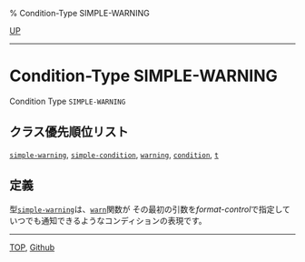 % Condition-Type SIMPLE-WARNING

[UP](9.2.html)  

---

# Condition-Type **SIMPLE-WARNING**


Condition Type `SIMPLE-WARNING`


## クラス優先順位リスト

[`simple-warning`](9.2.simple-warning.html),
[`simple-condition`](9.2.simple-condition.html),
[`warning`](9.2.warning.html),
[`condition`](9.2.condition.html),
[`t`](4.4.t-system-class.html)


## 定義

型[`simple-warning`](9.2.simple-warning.html)は、[`warn`](9.2.warn.html)関数が
その最初の引数を*format-control*で指定して
いつでも通知できるようなコンディションの表現です。


---
[TOP](index.html),  [Github](https://github.com/nptcl/npt-japanese)

